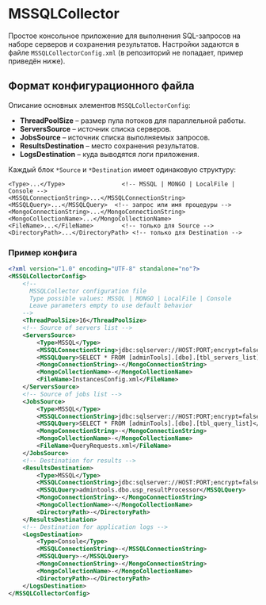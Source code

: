 # MSSQLCollector

Простое консольное приложение для выполнения SQL-запросов на наборе серверов
и сохранения результатов. Настройки задаются в файле `MSSQLCollectorConfig.xml`
(в репозиторий не попадает, пример приведён ниже).

## Формат конфигурационного файла
Описание основных элементов `MSSQLCollectorConfig`:

- **ThreadPoolSize** – размер пула потоков для параллельной работы.
- **ServersSource** – источник списка серверов.
- **JobsSource** – источник списка выполняемых запросов.
- **ResultsDestination** – место сохранения результатов.
- **LogsDestination** – куда выводятся логи приложения.

Каждый блок `*Source` и `*Destination` имеет одинаковую структуру:

```
<Type>...</Type>                <!-- MSSQL | MONGO | LocalFile | Console -->
<MSSQLConnectionString>...</MSSQLConnectionString>
<MSSQLQuery>...</MSSQLQuery>  <!-- запрос или имя процедуры -->
<MongoConnectionString>...</MongoConnectionString>
<MongoCollectionName>...</MongoCollectionName>
<FileName>...</FileName>        <!-- только для Source -->
<DirectoryPath>...</DirectoryPath> <!-- только для Destination -->
```

### Пример конфига
```xml
<?xml version="1.0" encoding="UTF-8" standalone="no"?>
<MSSQLCollectorConfig>
    <!--
      MSSQLCollector configuration file
      Type possible values: MSSQL | MONGO | LocalFile | Console
      Leave parameters empty to use default behavior
    -->
    <ThreadPoolSize>16</ThreadPoolSize>
    <!-- Source of servers list -->
    <ServersSource>
        <Type>MSSQL</Type>
        <MSSQLConnectionString>jdbc:sqlserver://HOST:PORT;encrypt=false;trustServerCertificate=true;user=USER;password=PASS</MSSQLConnectionString>
        <MSSQLQuery>SELECT * FROM [adminTools].[dbo].[tbl_servers_list]</MSSQLQuery>
        <MongoConnectionString>-</MongoConnectionString>
        <MongoCollectionName>-</MongoCollectionName>
        <FileName>InstancesConfig.xml</FileName>
    </ServersSource>
    <!-- Source of jobs list -->
    <JobsSource>
        <Type>MSSQL</Type>
        <MSSQLConnectionString>jdbc:sqlserver://HOST:PORT;encrypt=false;trustServerCertificate=true;user=USER;password=PASS</MSSQLConnectionString>
        <MSSQLQuery>SELECT * FROM [adminTools].[dbo].[tbl_query_list]</MSSQLQuery>
        <MongoConnectionString>-</MongoConnectionString>
        <MongoCollectionName>-</MongoCollectionName>
        <FileName>QueryRequests.xml</FileName>
    </JobsSource>
    <!-- Destination for results -->
    <ResultsDestination>
        <Type>MSSQL</Type>
        <MSSQLConnectionString>jdbc:sqlserver://HOST:PORT;encrypt=false;trustServerCertificate=true;user=USER;password=PASS</MSSQLConnectionString>
        <MSSQLQuery>admintools.dbo.usp_resultProcessor</MSSQLQuery>
        <MongoConnectionString>-</MongoConnectionString>
        <MongoCollectionName>-</MongoCollectionName>
        <DirectoryPath>-</DirectoryPath>
    </ResultsDestination>
    <!-- Destination for application logs -->
    <LogsDestination>
        <Type>Console</Type>
        <MSSQLConnectionString>-</MSSQLConnectionString>
        <MSSQLQuery>-</MSSQLQuery>
        <MongoConnectionString>-</MongoConnectionString>
        <MongoCollectionName>-</MongoCollectionName>
        <DirectoryPath>-</DirectoryPath>
    </LogsDestination>
</MSSQLCollectorConfig>
```
